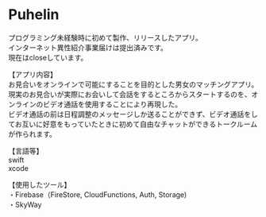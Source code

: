 # Puhelin

プログラミング未経験時に初めて製作、リリースしたアプリ。<br>
インターネット異性紹介事業届けは提出済みです。<br>
現在はcloseしています。<br>

【アプリ内容】<br>
お見合いをオンラインで可能にすることを目的とした男女のマッチングアプリ。<br>
現実のお見合いが実際にお会いして会話をするところからスタートするのを、オンラインのビデオ通話を使用することにより再現した。<br>
ビデオ通話の前は日程調整のメッセージしか送ることができず、ビデオ通話をしてお互いに好意をもっていたときに初めて自由なチャットができるトークルームが作られます。<br>

【言語等】<br>
swift<br>
xcode<br>

【使用したツール】<br>
・Firebase（FireStore, CloudFunctions, Auth, Storage)<br>
・SkyWay<br>
